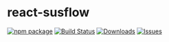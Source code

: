 # react-susflow

[![npm package][npm-img]][npm-url] [![Build Status][build-img]][build-url] [![Downloads][downloads-img]][downloads-url] [![Issues][issues-img]][issues-url]

[build-img]: https://github.com/ohkuku/react-susflow/actions/workflows/release.yml/badge.svg

[build-url]: https://github.com/ohkuku/react-susflow/actions/workflows/release.yml

[downloads-img]: https://img.shields.io/npm/dt/react-susflow

[downloads-url]: https://www.npmtrends.com/ohkuku/react-susflow

[npm-img]: https://img.shields.io/npm/v/ohkuku/react-susflow

[npm-url]: https://www.npmjs.com/package/react-susflow

[issues-img]: https://img.shields.io/github/issues/ohkuku/react-susflow

[issues-url]: https://github.com/ohkuku/react-susflow/issues
